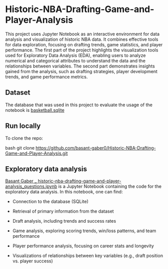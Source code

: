 # Historic-NBA-Drafting-Game-and-Player-Analysis
This project uses Jupyter Notebook as an interactive environment for data analysis and visualization of historic NBA data. It combines effective tools for data exploration, focusing on drafting trends, game statistics, and player performance. The first part of the project highlights the visualization tools used for Exploratory Data Analysis (EDA), enabling users to analyze numerical and categorical attributes to understand the data and the relationships between variables. The second part demonstrates insights gained from the analysis, such as drafting strategies, player development trends, and game performance metrics.



## Dataset 

The database that was used in this project to evaluate the usage of the notebook is [basketball.sqlite]([https://www.kaggle.com/rikdifos/nba-salary-and-statistics-201617](https://www.kaggle.com/code/agilesifaka/historic-nba-drafting-game-and-player-analysis/input?select=basketball.sqlite)) 

## Run locally

To clone the repo:

bash
  git clone https://github.com/basant-gaber0/Historic-NBA-Drafting-Game-and-Player-Analysis.git




## Exploratory data analysis

[Basant Gaber _ historic-nba-drafting-game-and-player-analysis_questions.ipynb]([https://github.com/DimitrisReppas/A-notebook-for-complete-Exploratory-Data-Analysis-with-SQL/blob/main/A_Notebook_for_complete_EDA.ipynb](https://github.com/basant-gaber0/Historic-NBA-Drafting-Game-and-Player-Analysis/blob/main/Basant%20Gaber%20_%20historic-nba-drafting-game-and-player-analysis_questions.ipynb)) is a Jupyter Notebook containing the code for the exploratory data analysis. In this notebook, one can find:

 - Connection to the database (SQLite)

 - Retrieval of primary information from the dataset

 - Draft analysis, including trends and success rates

 - Game analysis, exploring scoring trends, win/loss patterns, and team performance

 - Player performance analysis, focusing on career stats and longevity

 - Visualizations of relationships between key variables (e.g., draft position vs. player success)
